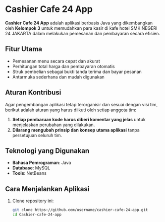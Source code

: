 # Cashier Cafe 24 App

**Cashier Cafe 24 App** adalah aplikasi berbasis Java yang dikembangkan oleh **Kelompok 3** untuk memudahkan para kasir di kafe hotel SMK NEGERI 24 JAKARTA dalam melakukan pemesanan dan pembayaran secara efisien.

## Fitur Utama
- Pemesanan menu secara cepat dan akurat
- Perhitungan total harga dan pembayaran otomatis
- Struk pembelian sebagai bukti tanda terima dan bayar pesanan
- Antarmuka sederhana dan mudah digunakan

## Aturan Kontribusi
Agar pengembangan aplikasi tetap terorganisir dan sesuai dengan visi tim, berikut adalah aturan yang harus diikuti oleh setiap anggota tim:
1. **Setiap pembaruan kode harus diberi komentar yang jelas** untuk menjelaskan perubahan yang dilakukan.
2. **Dilarang mengubah prinsip dan konsep utama aplikasi** tanpa persetujuan seluruh tim.

## Teknologi yang Digunakan
- **Bahasa Pemrograman**: Java
- **Database**: MySQL
- **Tools**: NetBeans

## Cara Menjalankan Aplikasi
1. Clone repository ini:  
   ```sh
   git clone https://github.com/username/cashier-cafe-24-app.git
   cd Cashier-cafe-24-app

